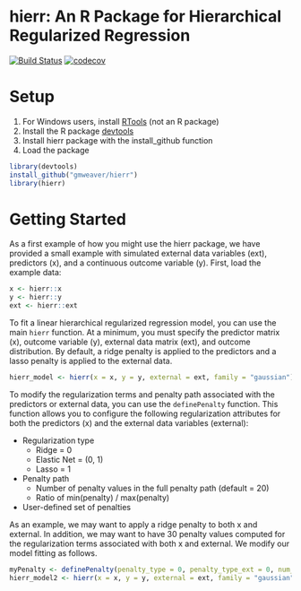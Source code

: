 # hierr: An R Package for Hierarchical Regularized Regression

[![Build Status](https://travis-ci.org/gmweaver/hierr.svg?branch=master)](https://travis-ci.org/gmweaver/hierr)
[![codecov](https://codecov.io/gh/gmweaver/hierr/branch/master/graph/badge.svg)](https://codecov.io/gh/gmweaver/hierr)

# Setup

1. For Windows users, install [RTools](https://cran.r-project.org/bin/windows/Rtools/) (not an R package)
2. Install the R package [devtools](https://github.com/hadley/devtools)
2. Install hierr package with the install_github function
3. Load the package 

```R
library(devtools)
install_github("gmweaver/hierr")
library(hierr)
```

# Getting Started

As a first example of how you might use the hierr package, we have provided a small example with simulated external data variables (ext), predictors (x), and a continuous outcome variable (y). First, load the example data:

```R
x <- hierr::x
y <- hierr::y
ext <- hierr::ext
```

To fit a linear hierarchical regularized regression model, you can use the main `hierr` function. At a minimum, you must specify the predictor matrix (x), outcome variable (y), external data matrix (ext), and outcome distribution. By default, a ridge penalty is applied to the predictors and a lasso penalty is applied to the external data.

```R
hierr_model <- hierr(x = x, y = y, external = ext, family = "gaussian")
```

To modify the regularization terms and penalty path associated with the predictors or external data, you can use the `definePenalty` function. This function allows you to configure the following regularization attributes for both the predictors (x) and the external data variables (external):

* Regularization type 
    - Ridge = 0
    - Elastic Net = (0, 1)
    - Lasso = 1
* Penalty path
    - Number of penalty values in the full penalty path (default = 20)
    - Ratio of min(penalty) / max(penalty) 
* User-defined set of penalties

As an example, we may want to apply a ridge penalty to both x and external. In addition, we may want to have 30 penalty values computed for the regularization terms associated with both x and external. We modify our model fitting as follows.

```R
myPenalty <- definePenalty(penalty_type = 0, penalty_type_ext = 0, num_penalty = 30, num_penalty_ext = 30)
hierr_model2 <- hierr(x = x, y = y, external = ext, family = "gaussian", penalty = myPenalty)
```
